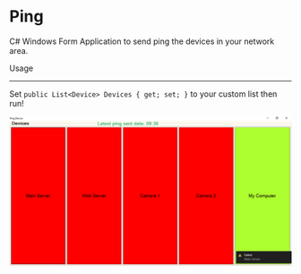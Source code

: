 Ping
===================
C# Windows Form Application to send ping the devices in your network area.

Usage

----------
 Set `public List<Device> Devices { get; set; }` to your custom list then run!

![alt text](https://raw.githubusercontent.com/ertanyildiz/ping/master/ServerMonitor/ss.png)
